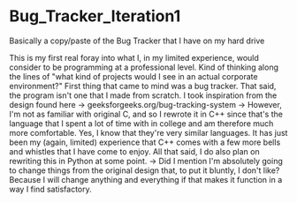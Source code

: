 # Bug_Tracker_Iteration1
Basically a copy/paste of the Bug Tracker that I have on my hard drive

This is my first real foray into what I, in my limited experience, would consider to be programming at a professional level. Kind of thinking along the lines of "what kind of projects would I see in an actual corporate environment?" First thing that came to mind was a bug tracker.
That said, the program isn't one that I made from scratch. I took inspiration from the design found here -> geeksforgeeks.org/bug-tracking-system
  -> However, I'm not as familiar with original C, and so I rewrote it in C++ since that's the language that I spent a lot of time with in college and am therefore much more comfortable. Yes, I know that they're very similar languages. It has just been my (again, limited) experience that C++ comes with a few more bells and whistles that I have come to enjoy. All that said, I do also plan on rewriting this in Python at some point.
  -> Did I mention I'm absolutely going to change things from the original design that, to put it bluntly, I don't like? Because I will change anything and everything if that makes it function in a way I find satisfactory.
